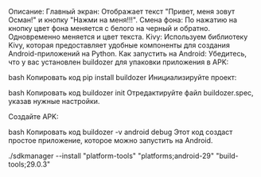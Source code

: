 Описание:
Главный экран: Отображает текст "Привет, меня зовут Осман!" и кнопку "Нажми на меня!!!".
Смена фона: По нажатию на кнопку цвет фона меняется с белого на черный и обратно. Одновременно меняется и цвет текста.
Kivy: Используем библиотеку Kivy, которая предоставляет удобные компоненты для создания Android-приложений на Python.
Как запустить на Android:
Убедитесь, что у вас установлен buildozer для упаковки приложения в APK:

bash
Копировать код
pip install buildozer
Инициализируйте проект:

bash
Копировать код
buildozer init
Отредактируйте файл buildozer.spec, указав нужные настройки.

Создайте APK:

bash
Копировать код
buildozer -v android debug
Этот код создаст простое приложение, которое можно запустить на Android.

./sdkmanager --install "platform-tools" "platforms;android-29" "build-tools;29.0.3"

